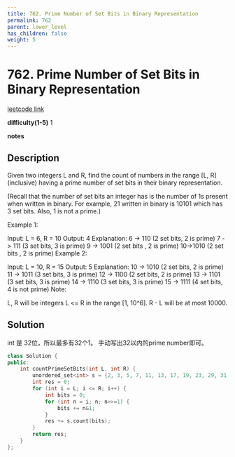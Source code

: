 ```yaml
---
title: 762. Prime Number of Set Bits in Binary Representation
permalink: 762
parent: lower_level
has_children: false
weight: 5
---
```

# 762. Prime Number of Set Bits in Binary Representation
[leetcode link](https://leetcode.com/problems/prime-number-of-set-bits-in-binary-representation/)

**difficulty(1-5)** 
1

**notes**

## Description
Given two integers L and R, find the count of numbers in the range [L, R] (inclusive) having a prime number of set bits in their binary representation.

(Recall that the number of set bits an integer has is the number of 1s present when written in binary. For example, 21 written in binary is 10101 which has 3 set bits. Also, 1 is not a prime.)

Example 1:

Input: L = 6, R = 10
Output: 4
Explanation:
6 -> 110 (2 set bits, 2 is prime)
7 -> 111 (3 set bits, 3 is prime)
9 -> 1001 (2 set bits , 2 is prime)
10->1010 (2 set bits , 2 is prime)
Example 2:

Input: L = 10, R = 15
Output: 5
Explanation:
10 -> 1010 (2 set bits, 2 is prime)
11 -> 1011 (3 set bits, 3 is prime)
12 -> 1100 (2 set bits, 2 is prime)
13 -> 1101 (3 set bits, 3 is prime)
14 -> 1110 (3 set bits, 3 is prime)
15 -> 1111 (4 set bits, 4 is not prime)
Note:

L, R will be integers L <= R in the range [1, 10^6].
R - L will be at most 10000.

## Solution
int 是 32位，所以最多有32个1。 手动写出32以内的prime number即可。
```c++
class Solution {
public:
    int countPrimeSetBits(int L, int R) {
        unordered_set<int> s = {2, 3, 5, 7, 11, 13, 17, 19, 23, 29, 31, 37};
        int res = 0;
        for (int i = L; i <= R; i++) {
            int bits = 0;
            for (int n = i; n; n>>=1) {
                bits += n&1;
            }
            res += s.count(bits);
        }
        return res;
    }
};
```


